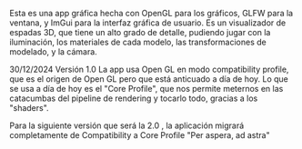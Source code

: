 Esta es una app gráfica hecha con OpenGL para los gráficos, GLFW para la ventana, y ImGui para la 
interfaz gráfica de usuario. Es un visualizador de espadas 3D, que tiene un alto grado de detalle,
pudiendo jugar con la iluminación, los materiales de cada modelo, las transformaciones de modelado, y la cámara.

30/12/2024
Versión 1.0
La app usa Open GL en modo compatibility profile, que es el origen de Open GL pero que está anticuado a día de hoy.
Lo que se usa a día de hoy es el "Core Profile", que nos permite meternos en las catacumbas del pipeline de rendering y tocarlo todo,
gracias a los "shaders".

Para la siguiente versión que será la 2.0 , la aplicación migrará completamente de Compatibility a Core Profile
"Per aspera, ad astra"